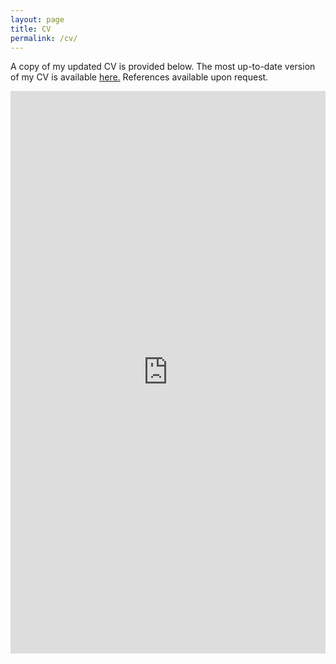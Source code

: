 ```yaml
---
layout: page
title: CV
permalink: /cv/
---
```


<p>A copy of my updated CV is provided below. The most up-to-date version of my CV is available <a href="https://github.com/pragyadas0592/pragyadas0592.github.io/blob/master/cv/cvpd.pdf">here.</a> References available upon request.</p>


<p class='text-right'><a href='https://docs.google.com/document/d/1MENVVFVqHke02eQ8leNeJafdb9pf5uUs/edit' target='_blank'><iframe width='100%' height='900px' frameborder='0' scrolling='yes' class='embed-responsive-item' src='https://docs.google.com/document/d/1MENVVFVqHke02eQ8leNeJafdb9pf5uUs/preview' allowfullscreen></iframe>
